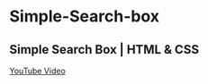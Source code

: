 # Simple-Search-box

## Simple Search Box | HTML & CSS
[YouTube Video](https://youtu.be/KD6MBvP-waM)

